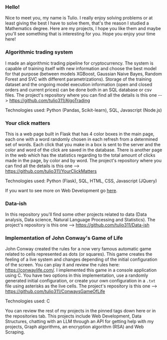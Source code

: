 ### Hello!

Nice to meet you, my name is Tulio. I really enjoy solving problems or at least giving the best I have to solve them, that's the reason I studied a Mathematics degree. Here are my projects, I hope you like them and maybe you'll see something that is interesting for you. Hope you enjoy your time here!

### Algorithmic trading system

I made an algorithmic trading pipeline for cryptocurrency. The system is capable of training itself with new information and choose the best model for that purpose (between models XGBoost, Gaussian Naive Bayes, Random Forest and SVC with different parametrizations). Storage of the training dataset and the ongoing model execution information (open and closed orders and current prices) can be done both in an SQL database or csv files. The project's repository where you can find all the details is this one --> https://github.com/tulio311/AlgoTrading

Technologies used: Python (Pandas, Scikit-learn), SQL, Javascript (Node.js)

### Your click matters

This is a web page built in Flask that has 4 color boxes in the main page, each one with a word randomly chosen in each refresh from a determined set of words. Each click that you make in a box is sent to the server and the color and word of the click are saved in the database. There is another page in the web which has the statistics regarding to the total amount of clicks made in the page, by color and by word. The project's repository where you can find all the details is this one --> https://github.com/tulio311/YourClickMatters

Technologies used: Python (Flask), SQL, HTML, CSS, Javascript (JQuery)

If you want to see more on Web Development go [here](https://github.com/tulio311/WebDevelopment).

### Data-ish

In this repository you'll find some other projects related to data (Data analysis, Data science, Natural Language Processing and Statistics). The project's repository is this one --> https://github.com/tulio311/Data-ish

### Implementation of John Conway's Game of Life

John Conway created the rules for a now very famous automatic game related to cells represented as dots (or squares). This game creates the feeling of a live system and changes depending of the initial configuration of the screen. You can play it and review the rules here: https://conwaylife.com/. I implemented this game in a console application using C. You have two options in this implementation, use a randomly generated initial configuration, or create your own configuration in a `.txt` file using asterisks as the live cells. The project's repository is this one --> https://github.com/tulio311/ConwaysGameOfLife

Technologies used: C

You can review the rest of my projects in the pinned tags down here or in the repositories tab. This projects include Web Development, Data Structures, chatting with an LLM through an API for getting help with my projects, Graph algorithms, an encryption algorithm (RSA) and Web Scraping. 


 















<!--
**tulio311/tulio311** is a ✨ _special_ ✨ repository because its `README.md` (this file) appears on your GitHub profile.

Here are some ideas to get you started:

- 🔭 I’m currently working on ...
- 🌱 I’m currently learning ...
- 👯 I’m looking to collaborate on ...
- 🤔 I’m looking for help with ...
- 💬 Ask me about ...
- 📫 How to reach me: ...
- 😄 Pronouns: ...
- ⚡ Fun fact: ...
-->
